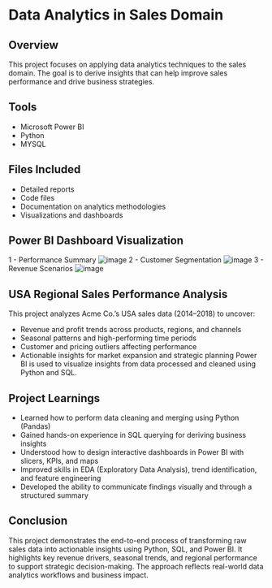# Data Analytics in Sales Domain

## Overview
This project focuses on applying data analytics techniques to the sales domain. The goal is to derive insights that can help improve sales performance and drive business strategies.

## Tools
- Microsoft Power BI
- Python
- MYSQL

## Files Included
- Detailed reports
- Code files
- Documentation on analytics methodologies
- Visualizations and dashboards

## Power BI Dashboard Visualization
1 -  Performance Summary
![image](https://github.com/user-attachments/assets/c653fc9b-b665-4475-b9a1-dc1953aba4ac)
2 -  Customer Segmentation
![image](https://github.com/user-attachments/assets/53975dd5-5d4e-416b-90d5-43d851de99d3)
3 -  Revenue Scenarios
![image](https://github.com/user-attachments/assets/c4118e8f-e6c3-4352-a28b-ab9834fe45cc)

## USA Regional Sales Performance Analysis
This project analyzes Acme Co.’s USA sales data (2014–2018) to uncover:
- Revenue and profit trends across products, regions, and channels
- Seasonal patterns and high-performing time periods
- Customer and pricing outliers affecting performance
- Actionable insights for market expansion and strategic planning
Power BI is used to visualize insights from data processed and cleaned using Python and SQL.

## Project Learnings
- Learned how to perform data cleaning and merging using Python (Pandas)
- Gained hands-on experience in SQL querying for deriving business insights
- Understood how to design interactive dashboards in Power BI with slicers, KPIs, and maps
- Improved skills in EDA (Exploratory Data Analysis), trend identification, and feature engineering
- Developed the ability to communicate findings visually and through a structured summary

## Conclusion
This project demonstrates the end-to-end process of transforming raw sales data into actionable insights using Python, SQL, and Power BI. It highlights key revenue drivers, seasonal trends, and regional performance to support strategic decision-making. The approach reflects real-world data analytics workflows and business impact.
